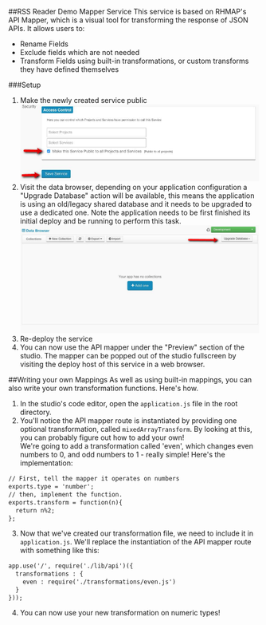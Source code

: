 ##RSS Reader Demo Mapper Service
This service is based on RHMAP's API Mapper, which is a visual tool for transforming the response of JSON APIs. It allows users to:

* Rename Fields
* Exclude fields which are not needed
* Transform Fields using built-in transformations, or custom transforms they have defined themselves

###Setup
1. Make the newly created service public
![Public Service](/public/images/publicservice.jpg)
2. Visit the data browser, depending on your application configuration a "Upgrade Database" action will be available, this means the application is using an old/legacy shared database and it needs to be upgraded to use a dedicated one. Note the application needs to be first finished its initial deploy and be running to perform this task.
![Public Service](/public/images/databrowser.jpg)
3. Re-deploy the service
4. You can now use the API mapper under the "Preview" section of the studio. The mapper can be popped out of the studio fullscreen by visiting the deploy host of this service in a web browser. 

##Writing your own Mappings
As well as using built-in mappings, you can also write your own transformation functions. Here's how. 
1. In the studio's code editor, open the `application.js` file in the root directory.
2. You'll notice the API mapper route is instantiated by providing one optional transformation, called `mixedArrayTransform`. By looking at this, you can probably figure out how to add your own!  
We're going to add a transformation called 'even', which changes even numbers to 0, and odd numbers to 1 - really simple! Here's the implementation:

```        
// First, tell the mapper it operates on numbers
exports.type = 'number';
// then, implement the function.
exports.transform = function(n){
  return n%2;
};
```    

3. Now that we've created our transformation file, we need to include it in `application.js`. We'll replace the instantiation of the API mapper route with something like this:

```    
app.use('/', require('./lib/api')({      
  transformations : {
    even : require('./transformations/even.js')
  }
}));
```

4. You can now use your new transformation on numeric types!
